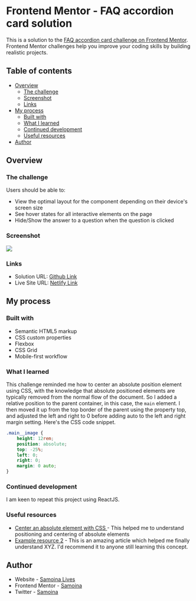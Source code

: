 # Frontend Mentor - FAQ accordion card solution

This is a solution to the [FAQ accordion card challenge on Frontend Mentor](https://www.frontendmentor.io/challenges/faq-accordion-card-XlyjD0Oam). Frontend Mentor challenges help you improve your coding skills by building realistic projects.

## Table of contents

- [Overview](#overview)
  - [The challenge](#the-challenge)
  - [Screenshot](#screenshot)
  - [Links](#links)
- [My process](#my-process)
  - [Built with](#built-with)
  - [What I learned](#what-i-learned)
  - [Continued development](#continued-development)
  - [Useful resources](#useful-resources)
- [Author](#author)

## Overview

### The challenge

Users should be able to:

- View the optimal layout for the component depending on their device's screen size
- See hover states for all interactive elements on the page
- Hide/Show the answer to a question when the question is clicked

### Screenshot

![](./screenshot.jpg)

### Links

- Solution URL: [Github Link](https://github.com/samoina/faq-accordion-card-JS)
- Live Site URL: [Netlify Link](samoina-faq-card-js.netlify.app)

## My process

### Built with

- Semantic HTML5 markup
- CSS custom properties
- Flexbox
- CSS Grid
- Mobile-first workflow

### What I learned

This challenge reminded me how to center an absolute position element using CSS, with the knowledge that absolute positioned elements are typically removed from the normal flow of the document. So I added a relative position to the parent container, in this case, the `main` element. I then moved it up from the top border of the parent using the property top, and adjusted the left and right to 0 before adding auto to the left and right margin setting. Here's the CSS code snippet.

```css
.main__image {
	height: 12rem;
	position: absolute;
	top: -25%;
	left: 0;
	right: 0;
	margin: 0 auto;
}
```

### Continued development

I am keen to repeat this project using ReactJS.

### Useful resources

- [Center an absolute element with CSS ](https://www.freecodecamp.org/news/how-to-center-an-absolute-positioned-element/) - This helped me to understand positioning and centering of absolute elements
- [Example resource 2](https://www.example.com) - This is an amazing article which helped me finally understand XYZ. I'd recommend it to anyone still learning this concept.

## Author

- Website - [Samoina Lives](https://samoinalives.wordpress.com/)
- Frontend Mentor - [Samoina](https://www.frontendmentor.io/profile/samoina)
- Twitter - [Samoina](https://www.twitter.com/samoina)
